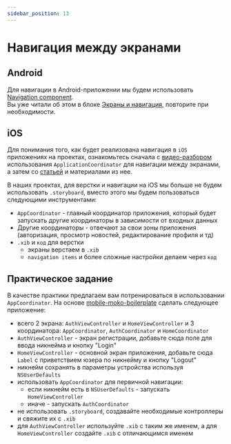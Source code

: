 ```yaml
---
sidebar_position: 13
---
```


# Навигация между экранами

## Android 

Для навигации в Android-приложении мы будем использовать [Navigation component](https://developer.android.com/guide/navigation).  
Вы уже читали об этом в блоке [Экраны и навигация](../android-basics/user-interface#экраны-и-навигация), повторите при необходимости.

## iOS

Для понимания того, как будет реализована навигация в `iOS` приложениях на проектах, ознакомьтесь сначала с [видео-разбором](https://www.youtube.com/watch?v=Pt9TGFzLVzc) использования `ApplicationCoordinator` для навигации между экранами, а затем со [статьей](../../learning/ios/navigation) и материалами из нее.

В наших проектах, для верстки и навигации на iOS мы больше не будем использовать `.storyboard`, вместо этого мы будем пользоваться следующими инструментами:
- `AppCoordinator` - главный координатор приложения, который будет запускать другие координаторы в зависимости от входных данных
- Другие координаторы - отвечают за свои зоны приложения (авторизация, просмотр новостей, редактирование профиля и тд)
- `.xib` и `код` для верстки
    - экраны верстаем в `.xib`
    - `navigation items` и более сложные настройки делаем через `код`

## Практическое задание

В качестве практики предлагаем вам потренироваться в использовании `AppCoordinator`. На основе [mobile-moko-boilerplate](https://gitlab.icerockdev.com/scl/boilerplate/mobile-moko-boilerplate) сделать следующее приложение:
- всего 2 экрана: `AuthViewController` и `HomeViewController` и 3 координатора: `AppCoordinator`, `AuthCoordinator` и `HomeCoordinator`
- `AuthViewController` - экран регистрации, добавьте сюда поле для ввода никнейма и кнопку "Login"
- `HomeViewController` - основной экран приложения, добавьте сюда `Label` с приветствием юзера по никнейму и кнопку "Logout"
- никнейм сохранять в параметры устройства используя `NSUserDefaults`
- использовать `AppCoordinator` для первичной навигации:
  - если никнейм есть в `NSUserDefaults` - запускать `HomeViewController`
  - иначе - запускать `AuthCoordinator`
- не использовать `.storyboard`, создавайте необходимые контроллеры и свяжите их с `.xib`
- для `AuthViewController` используйте `.xib` с таким же именем, а для `HomeViewController` создайте `.xib` с отличающимся именем
